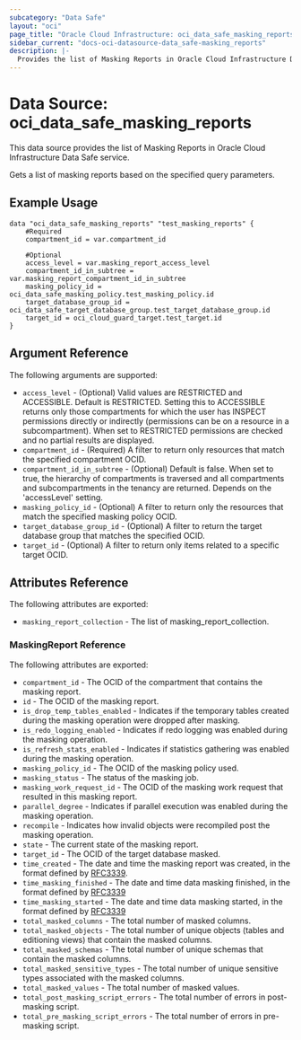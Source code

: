 ```yaml
---
subcategory: "Data Safe"
layout: "oci"
page_title: "Oracle Cloud Infrastructure: oci_data_safe_masking_reports"
sidebar_current: "docs-oci-datasource-data_safe-masking_reports"
description: |-
  Provides the list of Masking Reports in Oracle Cloud Infrastructure Data Safe service
---
```


# Data Source: oci_data_safe_masking_reports
This data source provides the list of Masking Reports in Oracle Cloud Infrastructure Data Safe service.

Gets a list of masking reports based on the specified query parameters.

## Example Usage

```hcl
data "oci_data_safe_masking_reports" "test_masking_reports" {
	#Required
	compartment_id = var.compartment_id

	#Optional
	access_level = var.masking_report_access_level
	compartment_id_in_subtree = var.masking_report_compartment_id_in_subtree
	masking_policy_id = oci_data_safe_masking_policy.test_masking_policy.id
	target_database_group_id = oci_data_safe_target_database_group.test_target_database_group.id
	target_id = oci_cloud_guard_target.test_target.id
}
```

## Argument Reference

The following arguments are supported:

* `access_level` - (Optional) Valid values are RESTRICTED and ACCESSIBLE. Default is RESTRICTED. Setting this to ACCESSIBLE returns only those compartments for which the user has INSPECT permissions directly or indirectly (permissions can be on a resource in a subcompartment). When set to RESTRICTED permissions are checked and no partial results are displayed. 
* `compartment_id` - (Required) A filter to return only resources that match the specified compartment OCID.
* `compartment_id_in_subtree` - (Optional) Default is false. When set to true, the hierarchy of compartments is traversed and all compartments and subcompartments in the tenancy are returned. Depends on the 'accessLevel' setting. 
* `masking_policy_id` - (Optional) A filter to return only the resources that match the specified masking policy OCID.
* `target_database_group_id` - (Optional) A filter to return the target database group that matches the specified OCID.
* `target_id` - (Optional) A filter to return only items related to a specific target OCID.


## Attributes Reference

The following attributes are exported:

* `masking_report_collection` - The list of masking_report_collection.

### MaskingReport Reference

The following attributes are exported:

* `compartment_id` - The OCID of the compartment that contains the masking report.
* `id` - The OCID of the masking report.
* `is_drop_temp_tables_enabled` - Indicates if the temporary tables created during the masking operation were dropped after masking. 
* `is_redo_logging_enabled` - Indicates if redo logging was enabled during the masking operation. 
* `is_refresh_stats_enabled` - Indicates if statistics gathering was enabled during the masking operation. 
* `masking_policy_id` - The OCID of the masking policy used.
* `masking_status` - The status of the masking job.
* `masking_work_request_id` - The OCID of the masking work request that resulted in this masking report.
* `parallel_degree` - Indicates if parallel execution was enabled during the masking operation. 
* `recompile` - Indicates how invalid objects were recompiled post the masking operation. 
* `state` - The current state of the masking report.
* `target_id` - The OCID of the target database masked.
* `time_created` - The date and time the masking report was created, in the format defined by [RFC3339](https://tools.ietf.org/html/rfc3339). 
* `time_masking_finished` - The date and time data masking finished, in the format defined by [RFC3339](https://tools.ietf.org/html/rfc3339)
* `time_masking_started` - The date and time data masking started, in the format defined by [RFC3339](https://tools.ietf.org/html/rfc3339)
* `total_masked_columns` - The total number of masked columns.
* `total_masked_objects` - The total number of unique objects (tables and editioning views) that contain the masked columns.
* `total_masked_schemas` - The total number of unique schemas that contain the masked columns.
* `total_masked_sensitive_types` - The total number of unique sensitive types associated with the masked columns.
* `total_masked_values` - The total number of masked values.
* `total_post_masking_script_errors` - The total number of errors in post-masking script.
* `total_pre_masking_script_errors` - The total number of errors in pre-masking script.

